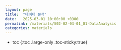 ```yaml
---
layout: page
title:  "데이터 분석"
date:   2025-03-01 10:00:00 +0900
permalink: /materials/S02-02-03-01_01-DataAnalysis
categories: materials
---
```

* toc
{:toc .large-only .toc-sticky:true}

